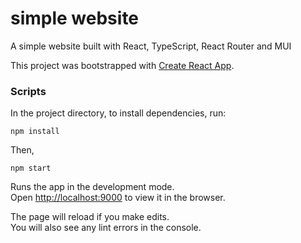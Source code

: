 # simple website

A simple website built with React, TypeScript, React Router and MUI

This project was bootstrapped with [Create React App](https://github.com/facebook/create-react-app).

### Scripts

In the project directory, to install dependencies, run:

`npm install`

Then, 

`npm start`

Runs the app in the development mode.\
Open [http://localhost:9000](http://localhost:9000) to view it in the browser.

The page will reload if you make edits.\
You will also see any lint errors in the console.

